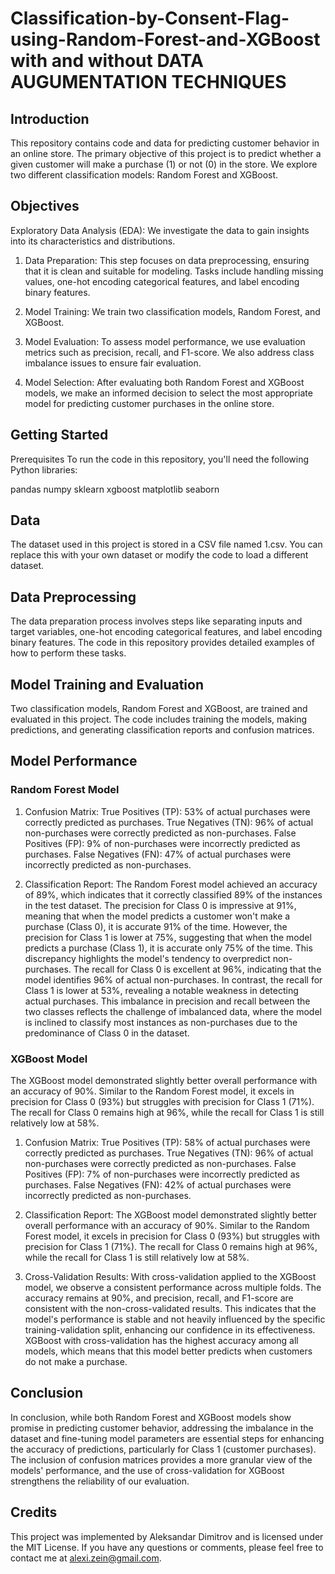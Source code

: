 # Classification-by-Consent-Flag-using-Random-Forest-and-XGBoost with and without DATA AUGUMENTATION TECHNIQUES

## Introduction
This repository contains code and data for predicting customer behavior in an online store. The primary objective of this project is to predict whether a given customer will make a purchase (1) or not (0) in the store. We explore two different classification models: Random Forest and XGBoost.
 
## Objectives
Exploratory Data Analysis (EDA): We investigate the data to gain insights into its characteristics and distributions.

1. Data Preparation: This step focuses on data preprocessing, ensuring that it is clean and suitable for modeling. Tasks include handling missing values, one-hot encoding categorical features, and label encoding binary features.

2. Model Training: We train two classification models, Random Forest, and XGBoost.

3. Model Evaluation: To assess model performance, we use evaluation metrics such as precision, recall, and F1-score. We also address class imbalance issues to ensure fair evaluation.

4. Model Selection: After evaluating both Random Forest and XGBoost models, we make an informed decision to select the most appropriate model for predicting customer purchases in the online store.

## Getting Started
Prerequisites
To run the code in this repository, you'll need the following Python libraries:

pandas
numpy
sklearn
xgboost
matplotlib
seaborn

## Data
The dataset used in this project is stored in a CSV file named 1.csv. You can replace this with your own dataset or modify the code to load a different dataset.

## Data Preprocessing
The data preparation process involves steps like separating inputs and target variables, one-hot encoding categorical features, and label encoding binary features. The code in this repository provides detailed examples of how to perform these tasks.

## Model Training and Evaluation
Two classification models, Random Forest and XGBoost, are trained and evaluated in this project. The code includes training the models, making predictions, and generating classification reports and confusion matrices.

## Model Performance

### Random Forest Model

1. Confusion Matrix:
True Positives (TP): 53% of actual purchases were correctly predicted as purchases.
True Negatives (TN): 96% of actual non-purchases were correctly predicted as non-purchases.
False Positives (FP): 9% of non-purchases were incorrectly predicted as purchases.
False Negatives (FN): 47% of actual purchases were incorrectly predicted as non-purchases.

2. Classification Report:
The Random Forest model achieved an accuracy of 89%, which indicates that it correctly classified 89% of the instances in the test dataset. The precision for Class 0 is impressive at 91%, meaning that when the model predicts a customer won't make a purchase (Class 0), it is accurate 91% of the time. However, the precision for Class 1 is lower at 75%, suggesting that when the model predicts a purchase (Class 1), it is accurate only 75% of the time. This discrepancy highlights the model's tendency to overpredict non-purchases. The recall for Class 0 is excellent at 96%, indicating that the model identifies 96% of actual non-purchases. In contrast, the recall for Class 1 is lower at 53%, revealing a notable weakness in detecting actual purchases. This imbalance in precision and recall between the two classes reflects the challenge of imbalanced data, where the model is inclined to classify most instances as non-purchases due to the predominance of Class 0 in the dataset.

### XGBoost Model
The XGBoost model demonstrated slightly better overall performance with an accuracy of 90%. Similar to the Random Forest model, it excels in precision for Class 0 (93%) but struggles with precision for Class 1 (71%). The recall for Class 0 remains high at 96%, while the recall for Class 1 is still relatively low at 58%.

1. Confusion Matrix:
True Positives (TP): 58% of actual purchases were correctly predicted as purchases.
True Negatives (TN): 96% of actual non-purchases were correctly predicted as non-purchases.
False Positives (FP): 7% of non-purchases were incorrectly predicted as purchases.
False Negatives (FN): 42% of actual purchases were incorrectly predicted as non-purchases.

2. Classification Report:
The XGBoost model demonstrated slightly better overall performance with an accuracy of 90%. Similar to the Random Forest model, it excels in precision for Class 0 (93%) but struggles with precision for Class 1 (71%). The recall for Class 0 remains high at 96%, while the recall for Class 1 is still relatively low at 58%.

3. Cross-Validation Results:
With cross-validation applied to the XGBoost model, we observe a consistent performance across multiple folds. The accuracy remains at 90%, and precision, recall, and F1-score are consistent with the non-cross-validated results. This indicates that the model's performance is stable and not heavily influenced by the specific training-validation split, enhancing our confidence in its effectiveness. XGBoost with cross-validation has the highest accuracy among all models, which means that this model better predicts when customers do not make a purchase.


## Conclusion 
In conclusion, while both Random Forest and XGBoost models show promise in predicting customer behavior, addressing the imbalance in the dataset and fine-tuning model parameters are essential steps for enhancing the accuracy of predictions, particularly for Class 1 (customer purchases). The inclusion of confusion matrices provides a more granular view of the models' performance, and the use of cross-validation for XGBoost strengthens the reliability of our evaluation. 

## Credits
This project was implemented by Aleksandar Dimitrov and is licensed under the MIT License. If you have any questions or comments, please feel free to contact me at alexi.zein@gmail.com.
